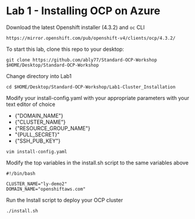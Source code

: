 # Lab 1 - Installing OCP on Azure

Download the latest Openshift installer (4.3.2) and `oc` CLI
```
https://mirror.openshift.com/pub/openshift-v4/clients/ocp/4.3.2/
```

To start this lab, clone this repo to your desktop:
```
git clone https://github.com/ably77/Standard-OCP-Workshop $HOME/Desktop/Standard-OCP-Workshop
```

Change directory into Lab1
```
cd $HOME/Desktop/Standard-OCP-Workshop/Lab1-Cluster_Installation
```

Modify your install-config.yaml with your appropriate parameters with your text editor of choice
- {"DOMAIN_NAME"}
- {"CLUSTER_NAME"}
- {"RESOURCE_GROUP_NAME"}
- "{PULL_SECRET}"
- {"SSH_PUB_KEY"}

```
vim install-config.yaml
```

Modify the top variables in the install.sh script to the same variables above
```
#!/bin/bash

CLUSTER_NAME="ly-demo2"
DOMAIN_NAME="openshiftaws.com"
```

Run the Install script to deploy your OCP cluster
```
./install.sh
```
